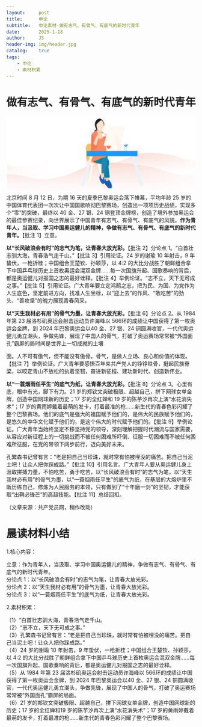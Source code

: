 ```yaml
---
layout:     post
title:      申论
subtitle:   申论素材-做有志气、有骨气、有底气的新时代青年
date:       2025-1-18
author:     JS
header-img: img/header.jpg
catalog:    true
tags:
    - 申论
    - 素材积累
---
```


# 做有志气、有骨气、有底气的新时代青年  
![](https://raw.githubusercontent.com/about300/about300.github.io/master/img/sucai.jpg)
北京时间 8 月 12 日，为期 16 天的夏季巴黎奥运会落下帷幕，平均年龄 25 岁的中国体育代表团一次次让中国国歌响彻巴黎赛场，创造出一项项历史战绩，实现多个“零”的突破，最终以 40 金、27 银、24 铜登顶金牌榜，创造了境外参加奥运会的最佳参赛纪录，向世界展示了中国青年有志气、有骨气、有底气的风貌。**作为青年人，当汲取、学习中国奥运健儿的精神，争做有志气、有骨气、有底气的新时代青年。**【批注 1】立意。  

**以“长风破浪会有时”的志气为笔，让青春大放光彩。**【批注 2】分论点 1。“白首壮志驯大海，青春浩气走千山。”【批注 3】引用论证。24 岁的谢瑜 10 年射击，9 年蛰伏，一枪折桂；中国组合王楚钦、孙颖莎，以 4:2 的大比分战胜了朝鲜组合拿下中国乒乓球历史上首枚奥运会混双金牌……每一次国旗升起、国歌奏响的背后，都是奥运健儿对报国之志的最好诠释。【批注 4】举例论证。“志不立，天下无可成之事。”【批注 5】引用论证。广大青年要立定鸿鹄之志，把为民、为国、为党作为人生底色，坚定前进方向，找准人生坐标，以“迎上去”的作风、“敢吃苦”的劲头、“善攻坚”的魄力展现青春风采。  

**以“天生我材必有用”的骨气为墨，让青春大放光彩。**【批注 6】分论点 2。从 1984 年第 23 届洛杉矶奥运会射击运动员许海峰以 566环的成绩让中国获得了第一枚奥运会金牌，到 2024 年巴黎奥运会以40 金、27 银、24 铜圆满收官，一代代奥运健儿勇立潮头，争做先锋，展现了中国人的骨气，打破了奥运赛场常常被“外国面孔”霸屏的局时间是世界上一切成就的土壤  

面。人不可有傲气，但不能没有傲骨。骨气，是做人立场、良心和价值的体现。【批注 7】举例论证。广大青年要感悟百年来共产党人的铮铮铁骨，挺起民族脊梁，以咬定青山不放松的执着坚韧，奋进新征程、建功新时代、创造新伟业。  

**以“一蓑烟雨任平生”的底气为纸，让青春大放光彩。**【批注 8】分论点 3。心里有底，眼中有光，脚下有力。21 岁的郑钦文突破极限、超越自己，拼下网球女单金牌，创造中国网球新的历史；17 岁的全红婵和 19 岁的陈芋汐再次上演“水花消失术”；17 岁的黄雨婷戴着最萌的发卡，打着最准的枪……新生代的青春色彩闪耀了整个巴黎赛场。他们的底气是强大的祖国赋予他们的，是伟大的民族赋予他们的，是悠久的中华文化赋予他们的，是这个伟大的时代赋予他们的。【批注 9】举例论证。广大青年当始终坚定不移坚持党的领导，深刻理解把握时代潮流与国家需要，从容应对新征程上的一切挑战而不被任何困难所吓倒、征服一切困难而不被任何困难所征服，在党的带领下阔步前行，迈向美好未来。  

孔繁森书记曾有言：“老是把自己当珍珠，就时常有怕被埋没的痛苦。把自己当泥土吧！让众人把你踩成路。”【批注 10】引用名言。广大青年人要从奥运健儿身上汲取拼搏力量，不怕吃苦，勇于吃苦，以“长风破浪会有时”的志气为笔，以“天生我材必有用”的骨气为墨，以“一蓑烟雨任平生”的底气为纸，在基层的大熔炉里不断历练自己，修炼为人民服务的本领，只有做到了“十年磨一剑”的坚韧，才能获取“出鞘必锋芒”的高超技能。【批注 11】总结回扣。  

（文章来源：共产党员网，稍作改动）  

# 晨读材料小结  

1.核心内容：  

立意：作为青年人，当汲取、学习中国奥运健儿的精神，争做有志气、有骨气、有底气的新时代青年。  
分论点 1：以“长风破浪会有时”的志气为笔，让青春大放光彩。  
分论点 2：以“天生我材必有用”的骨气为墨，让青春大放光彩。  
分论点 3：以“一蓑烟雨任平生”的底气为纸，让青春大放光彩。  

2.素材积累：  

（1）“白首壮志驯大海，青春浩气走千山。  
（2）“志不立，天下无可成之事。”  
（3）孔繁森书记曾有言：“老是把自己当珍珠，就时常有怕被埋没的痛苦。把自己当泥土吧！让众人把你踩成路。”  
（4）24 岁的谢瑜 10 年射击，9 年蛰伏，一枪折桂；中国组合王楚钦、孙颖莎，以 4:2 的大比分战胜了朝鲜组合拿下中国乒乓球历史上首枚奥运会混双金牌……每一次国旗升起、国歌奏响的背后，都是奥运健儿对报国之志的最好诠释。  
（5）从 1984 年第 23 届洛杉矶奥运会射击运动员许海峰以 566环的成绩让中国获得了第一枚奥运会金牌，到 2024 年巴黎奥运会以40 金、27 银、24 铜圆满收官，一代代奥运健儿勇立潮头，争做先锋，展现了中国人的骨气，打破了奥运赛场常常被“外国面孔”霸屏的局面。  
（6）21 岁的郑钦文突破极限、超越自己，拼下网球女单金牌，创造中国网球新的历史；17 岁的全红婵和19 岁的陈芋汐再次上演“水花消失术”；17 岁的黄雨婷戴着最萌的发卡，打着最准的枪……新生代的青春色彩闪耀了整个巴黎赛场。  
